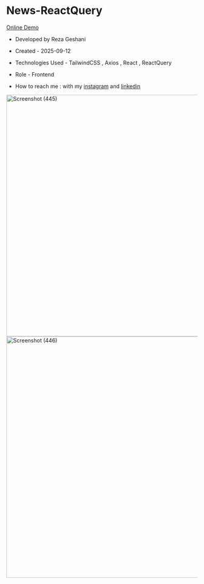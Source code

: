 # News-ReactQuery      

[Online Demo](https://news-react-query.vercel.app/)

- Developed by Reza Geshani                  

- Created - 2025-09-12

- Technologies Used - TailwindCSS , Axios , React , ReactQuery                                          

- Role - Frontend

- How to reach me : with my [instagram](https://www.instagram.com/rezageshani_web) and [linkedin](http://www.linkedin.com/in/reza-geshani-web)


<img width="1349" height="637" alt="Screenshot (445)" src="https://github.com/user-attachments/assets/e154773e-fe3e-4a31-9d4e-b429a599b5ff" />

<img width="1366" height="636" alt="Screenshot (446)" src="https://github.com/user-attachments/assets/95d190be-fdc2-4e18-aa42-fb3e2c9e1318" />
